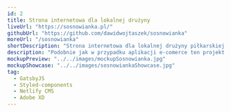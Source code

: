 ```yaml
---
id: 2
title: Strona internetowa dla lokalnej drużyny
liveUrl: "https://sosnowianka.pl/"
githubUrl: "https://github.com/dawidwojtaszek/sosnowianka"
moreUrl: "/sosnowianka"
shortDescription: "Strona internetowa dla lokalnej drużyny piłkarskiej okazała się idealnym projektem do nauki Gatsby.js oraz styled-components."
description: "Podobnie jak w przypadku aplikacji e-comerce ten projekt był idealnym sposobem na naukę nowych technologi, jednak w tym przypadku nie tworzyłem fikcyjnej aplikacji, ale stronę dla lokalnej drużyny piłkarskiej. Zakładałem stworzyć prostą stronę z bierzącymi informacjami na temat klubu oraz z możliwością dodawania i edycji treści przez pracownika klubu, który nie potrafi programować, więc konieczny był CMS. Wybór technologi padł na Gatsby, styled-components oraz Netlify CMS, żadnej z tych technologi wcześniej nie używałem, więc podczas pracy nauczyłem się bardzo dużo nowych rzeczy, a Netlify CMS okazał się idealnym wyborem na potrzeby tego projektu. Klub sam może dodawać newsy, uzupełniać listy zawodników oraz terminarze spotkań."
mockupPreview: "../../images/mockupSosnowianka.jpg"
mockupShowcase: "../../images/sosnowiankaShowcase.jpg"
tag:
  - GatsbyJS
  - Styled-components
  - Netlify CMS
  - Adobe XD
---
```

